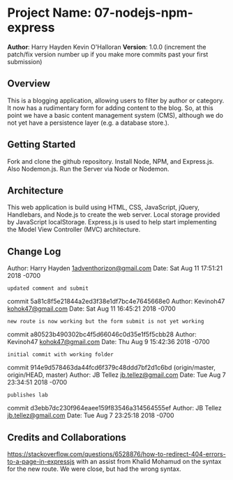 # Project Name: 07-nodejs-npm-express

**Author**: Harry Hayden Kevin O'Halloran
**Version**: 1.0.0 (increment the patch/fix version number up if you make more commits past your first submission)

## Overview
<!-- Provide a high level overview of what this application is and why you are building it, beyond the fact that it's an assignment for a Code Fellows 301 class. (i.e. What's your problem domain?) -->
This is a blogging application, allowing users to filter by author or category. It now has a rudimentary form for adding content to the blog. So, at this point we have a basic content management system (CMS), although we do not yet have a persistence layer (e.g. a database store.).

## Getting Started
<!-- What are the steps that a user must take in order to build this app on their own machine and get it running? -->
Fork and clone the github repository.
Install Node, NPM, and Express.js. Also Nodemon.js.
Run the Server via Node or Nodemon.

## Architecture
<!-- Provide a detailed description of the application design. What technologies (languages, libraries, etc) you're using, and any other relevant design information. -->
This web application is build using HTML, CSS, JavaScript, jQuery, Handlebars, and Node.js to create the web server. Local storage provided by JavaScript localStorage. Express.js is used to help start implementing the Model View Controller (MVC) architecture.

## Change Log
<!-- Use this are to document the iterative changes made to your application as each feature is successfully implemented. Use time stamps. Here's an examples:

01-01-2001 4:59pm - Application now has a fully-functional express server, with GET and POST routes for the book resource. -->

Author: Harry Hayden <1adventhorizon@gmail.com>
Date:   Sat Aug 11 17:51:21 2018 -0700

    updated comment and submit

commit 5a81c8f5e21844a2ed3f38e1df7bc4e7645668e0
Author: Kevinoh47 <kohok47@gmail.com>
Date:   Sat Aug 11 16:45:21 2018 -0700

    new route is now working but the form submit is not yet working

commit a80523b490302bc4f5d66046c0d35e1f5f5cbb28
Author: Kevinoh47 <kohok47@gmail.com>
Date:   Thu Aug 9 15:42:36 2018 -0700

    initial commit with working folder

commit 914e9d578463da44fcd6f379c48ddd7bf2d1c6bd (origin/master, origin/HEAD, master)
Author: JB Tellez <jb.tellez@gmail.com>
Date:   Tue Aug 7 23:34:51 2018 -0700

    publishes lab

commit d3ebb7dc230f964eaee159f83546a314564555ef
Author: JB Tellez <jb.tellez@gmail.com>
Date:   Tue Aug 7 23:25:18 2018 -0700

## Credits and Collaborations
<!-- Give credit (and a link) to other people or resources that helped you build this application. -->
https://stackoverflow.com/questions/6528876/how-to-redirect-404-errors-to-a-page-in-expressjs
with an assist from Khalid Mohamud on the syntax for the new route. We were close, but had the wrong syntax.

